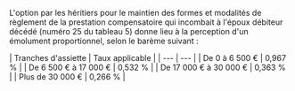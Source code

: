 L'option par les héritiers pour le maintien des formes et modalités de règlement de la prestation compensatoire qui incombait à l'époux débiteur décédé (numéro 25 du tableau 5) donne lieu à la perception d'un émolument proportionnel, selon le barème suivant :




| Tranches d'assiette | 
Taux applicable |
| --- | --- |
| 
De 0 à 6 500 € | 
0,967 % |
| 
De 6 500 € à 17 000 € | 
0,532 % |
| 
De 17 000 € à 30 000 € | 
0,363 % |
| 
Plus de 30 000 € | 
0,266 % |


  

  
